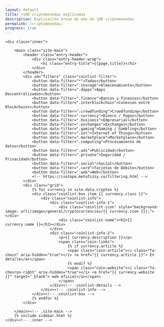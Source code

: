 ```yaml
---
layout: default
title: +100 criptomonedas explicadas
description: Explicación breve de más de 100 criptomonedas
permalink: /criptomonedas/
progress: true
---
```


<div class="site-content">

    <div class="inner">

        <main class="site-main">
			<header class="entry-header">
		    	<div class="entry-header-wrap">  
		        	<h1 class="entry-title">{{page.title}}</h1>
			    </div>
			</header>
			<div id="filters" class="coinlist-filter">
				<button data-filter="*">Todas</button>
				<button data-filter=".storage">Almacenamiento</button>
				<button data-filter=".dapps">Apps Descentralizadas</button>
				<button data-filter=".finance">Bancos y Finanzas</button>
				<button data-filter=".interblockchain">Conexión entre Blockchains</button>
				<button data-filter=".crowdfunding">Crowdfunding</button>
				<button data-filter=".currency">Dinero / Pagos</button>		
				<button data-filter=".business">Empresarial</button>
				<button data-filter=".exchanges">Exchanges</button>
				<button data-filter=".gaming">Gaming / Gambling</button>
				<button data-filter=".iot">Internet of Things</button>
				<button data-filter=".marketplace">Marketplace</button>
				<button data-filter=".computing">Procesamiento de datos</button>
				<button data-filter=".ads">Publicidad</button>
				<button data-filter=".private">Seguridad / Privacidad</button>
				<button data-filter=".social">Social</button>
				<button data-filter=".card">Tarjetas de Débito</button>
				<button data-filter=".web">Web</button>
				<!-- https://isotope.metafizzy.co/filtering.html -->
			</div>
			<div class="grid">
				{% for currency in site.data.cryptos %}
				<div class="coinlist-box item {{ currency.class }}">
				    <div class="coinlist-info">
						<div class="coinlist-info-1">
							<div class="coinlist-icon" style="background-image: url(/images/general/cryptocurrencies/{{ currency.icon }});"></div>
							<div class="coinlist-name"><h2>{{ currency.name }}</h2></div>
						</div>
						<div class="coinlist-info-2">
				            <p>{{ currency.description }}</p>
				            <span class="coin-links">
								{% if currency.article %}
					            <span class="coin-article"><i class="fa-chain" aria-hidden="true"></i> <a href="{{ currency.article }}"> En detalle</a></span>
								{% endif %}
								<span class="coin-website"><i class="fa-chevron-right" aria-hidden="true"></i> <a href="{{ currency.website }}" target="_blank"> web oficial</a></span>
							</span>
				        </div><!-- .coinlist-details -->
				    </div><!-- .coinlist-info -->
				</div><!-- .coinlist-box -->
				{% endfor %}
			</div>

		</main><!-- .site-main -->
        {% include sidebar.html %}
    </div><!-- .inner -->
</div><!-- .site-content -->

<script src="{{ site.baseurl }}/js/plugins.js?{{site.time | date: '%s%N'}}"></script>
<script src="https://unpkg.com/isotope-layout@3/dist/isotope.pkgd.min.js"></script>
<script src="{{ site.baseurl }}/js/filters.js?{{site.time | date: '%s%N'}}"></script>